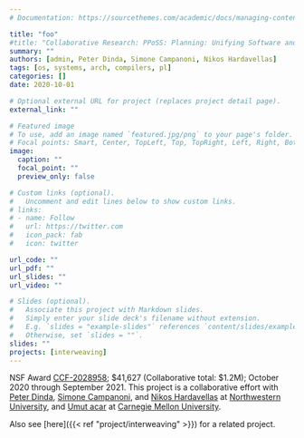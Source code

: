 ```yaml
---
# Documentation: https://sourcethemes.com/academic/docs/managing-content/

title: "foo"
#title: "Collaborative Research: PPoSS: Planning: Unifying Software and Hardware to Achieve Performant and Scalable Zero-cost Parallelism in the Heterogeneous Future"
summary: ""
authors: [admin, Peter Dinda, Simone Campanoni, Nikos Hardavellas]
tags: [os, systems, arch, compilers, pl]
categories: []
date: 2020-10-01

# Optional external URL for project (replaces project detail page).
external_link: ""

# Featured image
# To use, add an image named `featured.jpg/png` to your page's folder.
# Focal points: Smart, Center, TopLeft, Top, TopRight, Left, Right, BottomLeft, Bottom, BottomRight.
image:
  caption: ""
  focal_point: ""
  preview_only: false

# Custom links (optional).
#   Uncomment and edit lines below to show custom links.
# links:
# - name: Follow
#   url: https://twitter.com
#   icon_pack: fab
#   icon: twitter

url_code: ""
url_pdf: ""
url_slides: ""
url_video: ""

# Slides (optional).
#   Associate this project with Markdown slides.
#   Simply enter your slide deck's filename without extension.
#   E.g. `slides = "example-slides"` references `content/slides/example-slides.md`.
#   Otherwise, set `slides = ""`.
slides: ""
projects: [interweaving]
---
```


NSF Award [CCF-2028958](https://www.nsf.gov/awardsearch/showAward?AWD_ID=2028958&HistoricalAwards=false);
$41,627 (Collaborative total: $1.2M); October 2020 through September 2021. This project is a collaborative effort with
[Peter Dinda](http://pdinda.org), [Simone Campanoni](https://users.cs.northwestern.edu/~simonec/), and [Nikos Hardavellas](https://users.cs.northwestern.edu/~hardav/)
at [Northwestern University](https://northwestern.edu), and [Umut acar](http://www.umut-acar.org/) at [Carnegie Mellon University](https://www.cmu.edu/).

Also see [here]({{< ref "project/interweaving" >}}) for a related project.

<!--Exploiting parallelism is essential to making full use of computer systems, and-->
<!--thus is intrinsic to most applications. Building parallel programs that can-->
<!--truly achieve the performance the hardware is capable of is extremely-->
<!--challenging even for experts. It requires a firm grasp of concepts that range-->
<!--from the very highest level to the very lowest, and that range is rapidly-->
<!--expanding. This project approaches this challenge along two lines, "theory-->
<!--down" and "architecture up". The first strives to simplify parallel programming-->
<!--through languages and algorithms. The second line strives to accelerate-->
<!--parallel programs through compilers, operating systems, and the hardware. The-->
<!--project's novelty is to bridge these two lines, which are usually treated quite-->
<!--distinctly by the research community. The unified team of researchers is-->
<!--addressing a specific subproblem, scheduling, and then determining how to-->
<!--expand out from it. The project's impact is in making it possible for ordinary-->
<!--programmers to program future parallel systems in a very high-level way, yet-->
<!--achieve the performance possible on the machine.-->

<!--The project studies an "intermediate representation out" approach to making-->
<!--high-level parallel abstractions implementable so that they can be used with-->
<!--zero cost. A core idea is to expand the compiler's intermediate representation-->
<!--such that it can capture both high-level parallel concepts and low-level-->
<!--machine and operating system structures, thus allowing full stack optimization.-->
<!--This planning project will flesh out this concept and set the stage for-->
<!--a larger scale effort in the future.-->


